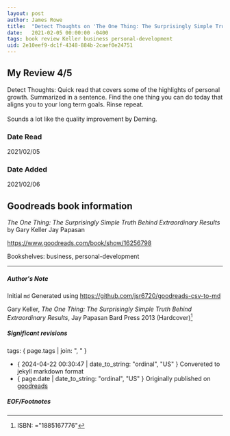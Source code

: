 ```yaml
---
layout: post
author: James Rowe
title:  "Detect Thoughts on 'The One Thing: The Surprisingly Simple Truth Behind Extraordinary Results'"
date:   2021-02-05 00:00:00 -0400
tags: book review Keller business personal-development
uid: 2e10eef9-dc1f-4348-884b-2caef0e24751
---
```


<!-- highly dependent on how you personally use jekyll templates, and how you want this to show up -->

## My Review 4/5

Detect Thoughts: Quick read that covers some of the highlights of personal growth. Summarized in a sentence. Find the one thing you can do today that aligns you to your long term goals. Rinse repeat.<br/><br/>Sounds a lot like the quality improvement by Deming.

### Date Read
2021/02/05

### Date Added
2021/02/06

## Goodreads book information

*The One Thing: The Surprisingly Simple Truth Behind Extraordinary Results* by Gary Keller
Jay Papasan

https://www.goodreads.com/book/show/16256798

Bookshelves: business, personal-development

---

##### Author's Note

Initial `md` Generated using https://github.com/jsr6720/goodreads-csv-to-md

Gary Keller, *The One Thing: The Surprisingly Simple Truth Behind Extraordinary Results*, Jay Papasan Bard Press 2013 (Hardcover)[^1]

##### Significant revisions

tags: { page.tags | join: ", " } <!-- todo move this somewhere -->

- { 2024-04-22 00:30:47 | date_to_string: "ordinal", "US" } Convereted to jekyll markdown format 
- { page.date | date_to_string: "ordinal", "US" } Originally published on [goodreads](https://www.goodreads.com)

##### EOF/Footnotes

[^1]: ISBN: ="1885167776"